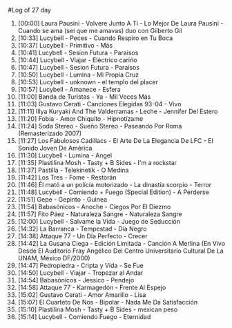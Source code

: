 #Log of 27 day

1. [00:00] Laura Pausini - Volvere Junto A Ti - Lo Mejor De Laura Pausini - Cuando se ama (sei que me amavas) duo con Gilberto Gil
1. [10:33] Lucybell - Peces - Cuando Respiro en Tu Boca
1. [10:37] Lucybell - Primitivo - Más
1. [10:41] Lucybell - Sesion Futura - Paraisos
1. [10:44] Lucybell - Viajar - Eléctrico carińo
1. [10:47] Lucybell - Sesion Futura - Paraísos
1. [10:50] Lucybell - Lumina - Mi Propia Cruz
1. [10:53] Lucybell - unknown - el templo del placer
1. [10:57] Lucybell - Amanece - Esfera
1. [11:00] Banda de Turistas - Ya - Mil Veces Más
1. [11:03] Gustavo Cerati - Canciones Elegidas 93-04 - Vivo
1. [11:11] Illya Kuryaki And The Valderramas - Leche - Jennifer Del Estero
1. [11:20] Fobia - Amor Chiquito - Hipnotízame
1. [11:24] Soda Stereo - Sueño Stereo - Paseando Por Roma (Remasterizado 2007)
1. [11:27] Los Fabulosos Cadillacs - El Arte De La Elegancia De LFC - El Sonido Joven De América
1. [11:30] Lucybell - Lumina - Angel
1. [11:35] Plastilina Mosh - Tasty + B Sides - I'm a rockstar
1. [11:37] Pastilla - Telekinetik - O Medina
1. [11:42] Los Tres - Fome - Restorán
1. [11:46] Él mató a un policía motorizado - La dinastía scorpio - Terror
1. [11:48] Lucybell - Comiendo + Fuego (Special Edition) - A Perderse
1. [11:51] Gepe - Gepinto - Guinea
1. [11:54] Babasónicos - Anoche - Ciegos Por El Diezmo
1. [11:57] Fito Páez - Naturaleza Sangre - Naturaleza Sangre
1. [12:00] Lucybell - Salvame la Vida - Juego de Seducción
1. [14:32] La Barranca - Tempestad - Día Negro
1. [14:38] Attaque 77 - Un Día Perfecto - Crecer
1. [14:42] La Gusana Ciega - Edición Limitada - Canción A Merlina (En Vivo Desde El Auditorio Fray Angélico Del Centro Universitario Cultural De La UNAM, México DF/2000)
1. [14:47] Pedropiedra - Cripta y Vida - Se Fue
1. [14:50] Lucybell - Viajar - Tropezar al Andar
1. [14:54] Babasónicos - Jessico - Pendejo
1. [14:58] Attaque 77 - Karmagedón - Frente Al Espejo
1. [15:02] Gustavo Cerati - Amor Amarillo - Lisa
1. [15:07] El Cuarteto De Nos - Bipolar - Nada Me Da Satisfacción
1. [15:10] Plastilina Mosh - Tasty + B Sides - mexican peso
1. [15:14] Lucybell - Comiendo Fuego - Eternidad
